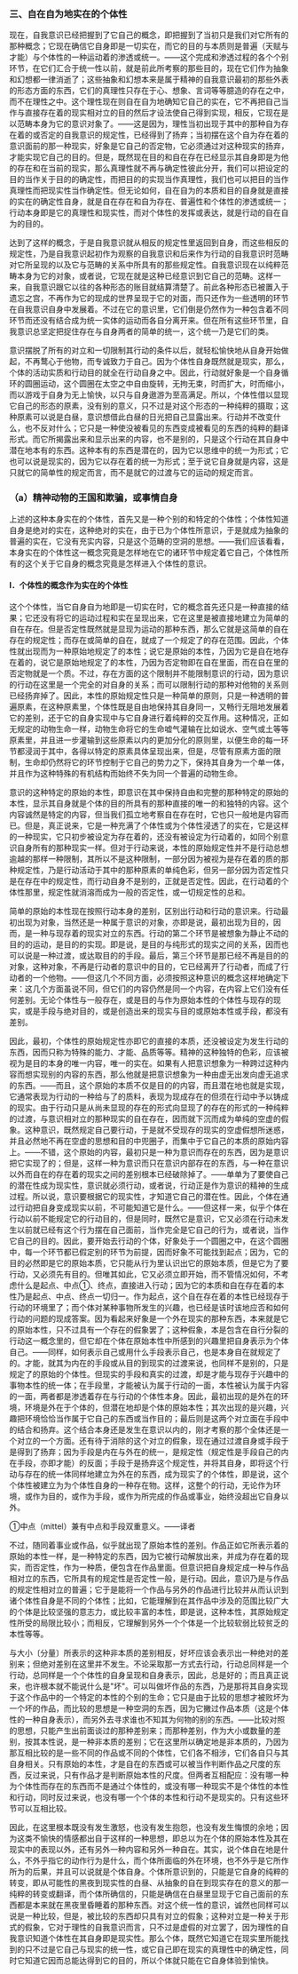 ### 三、自在自为地实在的个体性

现在，自我意识已经把握到了它自己的概念，即把握到了当初只是我们对它所有的那种概念；它现在确信它自身即是一切实在，而它的目的与本质则是普遍（天赋与才能）与个体性的一种运动着的渗透或统一。——这个完成和渗透过程的各个个别环节，在它们汇合于统一性以前，就是前此所考察的那些目的，现在它们作为抽象和幻想都一律消逝了；这些抽象和幻想本来是属于精神的自我意识最初的那些外表的形态方面的东西，它们的真理性只存在于心、想象、言词等等臆造的存在之中，而不在理性之中。这个理性现在则自在自为地确知它自己的实在，它不再把自己当作与直接存在着的现实相对立的目的然后才设法使自己得到实现，相反，它现在是以范畴本身为它的意识对象了。——这是因为，理性当初出现于其中的那种自为存在着的或否定的自我意识的规定性，已经得到了扬弃；当初摆在这个自为存在着的意识面前的那一种现实，好象是它自己的否定物，它必须通过对这种现实的扬弃，才能实现它自己的目的。但是，既然现在目的和自在存在已经显示其自身即是为他的存在和在当前的现实，那么真理性就不再与确定性彼此分开，我们可以把设定的目的当作关于目的的确定性，而把目的的实现当作真理性，我们也可以把目的当作真理性而把现实性当作确定性。但无论如何，自在自为的本质和目的自身就是直接的实在的确定性自身，就是自在存在和自为存在、普遍性和个体性的渗透或统一；行动本身即是它的真理性和现实性，而对个体性的发挥或表达，就是行动的自在自为的目的。 

达到了这样的概念，于是自我意识就从相反的规定性里返回到自身，而这些相反的规定性，乃是自我意识起初作为观察的自我意识和后来作为行动的自我意识时范畴对它所呈现的以及它与范畴的关系中所具有的那些规定性。自我意识现在以纯粹范畴本身为它的对象，或者说，它现在就是这种已经意识到它自己的范畴。这样一来，自我意识跟它以往的各种形态的账目就结算清楚了。前此各种形态已被置入于遗忘之宫，不再作为它的现成的世界呈现于它的对面，而只还作为一些透明的环节在自我意识自身中发展着。不过在它的意识里，它们倒是仍然作为一种包含着不同环节而还没有结合成为统一实体的运动而各自分离开来。但在所有这些环节里，自我意识总坚定把捉住存在与自身两者的简单的统一，这个统一乃是它们的类。

意识摆脱了所有的对立和一切限制其行动的条件以后，就轻松愉快地从自身开始做起，不再鹜心于他物，而专诚致力于自己。因为个体性自身既然就是现实，那么，个体的活动实质和行动目的就全在行动自身之中。因此，行动就好象是一个自身循环的圆圈运动，这个圆圈在太空之中自由旋转，无拘无束，时而扩大，时而缩小，而以游戏于自身为无上愉快，以只与自身遨游为至高满足。所以，个体性借以显现它自己的形态的原素，没有别的意义，只不过是对这个形态的一种纯粹的摄取；这种原素可以说是白昼，意识想借此白昼的日光把自己显露出来。行动并不改变什么，也不反对什么；它只是一种使没被看见的东西变成被看见的东西的纯粹的翻译形式。而它所揭露出来和显示出来的内容，也不是别的，只是这个行动在其自身中潜在地本有的东西。这种本有的东西是潜在的，因为它以思维中的统一为形式；它也可以说是现实的，因为它以存在着的统一为形式；至于说它自身就是内容，这是只就它的简单性的规定而言，而不是就它的过渡与它的运动的规定而言。

### （a）精神动物的王国和欺骗，或事情自身

上述的这种本身实在的个体性，首先又是一种个别的和特定的个体性；个体性知道自身是绝对的实在，这种绝对的实在，由于已为个体性所意识，于是就成为抽象的普遍的实在，它没有充实内容，只是这个范畴的空洞的思想。——我们应该看看，本身实在的个体性这一概念究竟是怎样地在它的诸环节中规定着它自己，个体性所有的这个关于它自身的概念究竟是怎样进入个体性的意识。

#### Ⅰ．个体性的概念作为实在的个体性

这个个体性，当它自身自为地即是一切实在时，它的概念首先还只是一种直接的结果；它还没有将它的运动过程和实在呈现出来，它在这里是被直接地建立为简单的自在存在。但是否定性既然就是显现为运动的那种东西，那么它就是这简单的自在存在的规定性；而存在或简单的自在，就成了一个规定了的存在范围。因此，个体性就出现而为一种原始地规定了的本性；说它是原始的本性，乃因为它是自在地存在着的，说它是原始地规定了的本性，乃因为否定物即在自在里面，而在自在里的否定物就是一个质。不过，存在方面的这个限制并不能限制意识的行动，因为意识的行动在这里是一个完全的对自身的关系；而可以限制行动的那种对他物的关系则已经扬弃掉了。因此，本性的原始规定性只是一种简单的原则，只是一种透明的普遍原素，在这种原素里，个体性既是自由地保持其自身同一，又畅行无阻地发展着它的差别，还于它的自身实现中与它自身进行着纯粹的交互作用。这种情况，正如无规定的动物生命一样，动物生命将它的生命嘘气灌输在比如说水、空气或土等等原素里，并且进一步灌输到这些原素以内的更加分化的原则里，以便生命的每一环节都浸润于其中，各得以特定的原素具体呈现出来，但是，尽管有原素方面的限制，生命却仍然将它的环节控制于它自己的势力之下，保持其自身为一个单一体，并且作为这种特殊的有机结构而始终不失为同一个普遍的动物生命。

意识的这种特定的原始的本性，即意识在其中保持自由和完整的那种特定的原始的本性，显示其自身就是个体的目的所具有的那种直接的唯一的和独特的内容。这个内容诚然是特定的内容，但当我们孤立地考察自在存在时，它也只一般地是内容而已。但是，真正说来，它是一种充满了个体性或为个体性浸透了的实在，它是这样的一种现实，它只初步被设定为存在着的，还没有被设定为行动着的，如同个别意识自身所有的那种现实一样。但对于行动来说，本性的原始规定性并不是行动总想逾越的那样一种限制，其所以不是这种限制，一部分因为被视为是存在着的质的那种规定性，乃是行动活动于其中的那种原素的单纯色彩，但另一部分因为否定性只是在存在中的规定性，而行动自身不是别的，正就是否定性。因此，在行动着的个体性那里，规定性就消溶而成为一般的否定性，或一切规定性的总和。

简单的原始的本性现在按照行动本身的差别，区别出行动和行动的意识来。行动最初出现为对象，当然还是一种属于意识的对象，亦即是说，最初出现为目的，因而，是一种与现存着的现实对立的东西。行动的第二个环节是被想象为静止不动的目的的运动，是目的的实现。即是说，是目的与纯形式的现实之间的关系，因而也可以说是一种过渡，或达取目的的手段。最后，第三个环节是那已经不再是目的的对象，这种对象，不再是行动者的意识中的目的，它已经离开了行动者，而成了行动者的一个他物。——但这几个不同方面，必须按照这种意识的概念这样地确定下来：这几个方面虽说不同，但它们的内容仍然是同一个内容，在内容上它们没有任何差别。无论个体性与一般存在，或是目的与作为原始本性的个体性与现存的现实，或是手段与绝对目的，或是创造出来的现实与目的或原始本性或手段，都没有差别。

因此，最初，个体性的原始规定性亦即它的直接的本质，还没被设定为发生行动的东西，因而只称为特殊的能力、才能、品质等等。精神的这种独特的色彩，应该被视为是目的本身的唯一内容，唯一的实在。如果有人把意识想象为一种跨过这种内容而想实现别的内容的东西，那么他就是把意识想象为一种由虚无出发向虚无追求的东西。——而且，这个原始的本质不仅是目的的内容，而且潜在地也就是实现，它通常表现为行动的一种给与了的质料，表现为现成存在的但须在行动中予以铸成的现实。由于行动只是从尚未显现的存在的形式向显现了的存在的形式的一种纯粹的过渡，与意识相对立的那种现实的自在存在，因而就下沉而成为单纯的空虚的假象。这种意识，既然规定自己要行动，于是就不受现存的现实的空虚假想所迷惑，并且必然地不再在空虚的思想和目的中兜圈子，而集中于它自己的本质的原始内容上。——不错，这个原始的内容，最初只是一种为意识而存在的东西，因为是意识把它实现了的；但是，这样一种为意识而只在意识内部存在的东西，与一种在意识以外而自在的存在着的现实之间的差别根本已经破除掉了。——单单为了要使自己的潜在性成为现实性，意识就必须行动，或者说，行动正是作为意识的精神的生成过程。所以说，意识要根据它的现实性，才知道它自己的潜在性。因此，个体在通过行动把自身变成现实以前，不可能知道它是什么。——但这样一来，似乎个体在行动以前不能规定它的行动目的，但是同时，既然它是意识，它又必须在行动未发生以前就已经有这个行为摆在自己面前，当作完全是它自己的行为，或者说，当作它自己的目的。因此，要开始去行动的个体，好象处于一个圆圈之中，在这个圆圈中，每一个环节都已假定别的环节为前提，因而好象不可能找到起点；因为，它的目的必然即是它的原始本质，它只能从行为里认识出它的原始本质，但是它为了要行动，又必须先有目的。但唯其如此，它又必须立即开始，而不管情况如何，不考虑什么是起点、中点①、终点，直接进入行动；因为它的本质和自在存在着的本性乃是起点、中点、终点一切归一。作为起点，这个自在存在着的本性已经现存于行动的环境里了；而个体对某种事物所发生的兴趣，也已经是该时该地应否和如何行动的问题的现成答案。因为看起来好象是一个外在现实的那种东西，本来就是它的原始本性，只不过具有一个存在的假象罢了；这种假象，本是包含在自行分裂的行动这一概念里的，但它却在个体在原始本性中所感到的兴趣里把自身表示为个体自己。——同样，如何表示自己或用什么手段表示自己，也是本身自在就规定了的。才能，就其为内在的手段或从目的到现实的过渡来说，也同样不是别的，只是规定了的原始的个体性。但现实的手段和真实的过渡，却是才能与现存于兴趣中的事物本性的统一体；在手段里，才能被认为属于行动的一面，本性被认为属于内容的一面，两者都是渗透着存在与行动的个体性本身。因此，最初出现的是外在的环境，环境是外在于个体的，但潜在地却是个体的原始本性；其次出现的是兴趣，兴趣把环境恰恰当作属于它自己的东西或当作目的；最后则是这两个对立面在手段中的结合和扬弃。这个结合本身还是发生在意识以内的，刚才考察的那个全体还是一个对立的一个方面。还有待于消除的这个对立的假象，现在通过过渡自身或手段于是得到了扬弃；因为手段是内在与外在的统一，是规定性（规定性是手段自己的内在手段，亦即才能）的反面；手段于是扬弃这个规定性，并将其自身，即将这个行动与存在的统一体同样地建立为外在的东西，成为现实了的个体性，即是说，这个个体性被建立为为个体性自身的一种存在物。这样，这整个的行动，无论作为环境，或作为目的，或作为手段，或作为所完成的作品或事业，始终没超出它自身以外。

①中点（mittel）兼有中点和手段双重意义。——译者

不过，随同着事业或作品，似乎就出现了原始本性的差别。作品正如它所表示着的原始的本性一样，是一种特定的东西，因为它被行动解放出来，并成为存在着的现实，而否定性，作为一种质，便包含在作品里面。但意识把自身规定成一种与作品相对立的东西，它所具有的规定性是否定性一般，是行动。因此，意识乃是与作品的规定性相对立的普遍；它于是能将一个作品与另外的作品进行比较并从而认识到诸个体性自身是不同的个体性；比如，它能理解到在其作品中涉及的范围比较广大的个体是比较坚强的意志力，或比较丰富的本性，即是说，这种本性，其原始规定性所受的局限比较小；而相反，它理解到另外一个个体是一个比较软弱比较贫乏的本性等等。

与大小〔分量〕所表示的这种非本质的差别相反，好坏应该会表示出一种绝对的差别来；但绝对差别在这里并不发生。不论采取那一方式去行动，行动总同样是一个行动，总同样是一个个体性的自身呈现和自身表示，因此，总是好的；而且真正说来，也许根本就不能说什么是"坏"。可以叫做坏作品的东西，乃是那将其自身实现于这个作品中的一个特定的本性的个别的生命；它只是由于比较的思想才被败坏为一个坏的作品，而比较的思想是一种空洞的东西，因为它撇过作品本质（这是个体性的一种自身表示），而另外去寻求谁也不知其为何物的别的东西。——比较对照的思想，只能产生出前面谈过的那种差别来；而那种差别，作为大小或数量的差别，按其本性说，是一种非本质的差别；它在这里所以确定地是非本质的，乃因为那互相比较的是一些不同的作品或不同的个体性，它们各不相涉，它们各自只与其自身相关。只有原始的本性，才是自在的东西或可以被当作判断作品之尺度的东西，反过来说，只有作品才是判断原始本性的尺度。但两者互相配应：没有哪一种为个体性而存在的东西而不是通过个体性的，或没有哪一种现实不是个体性的本性和行动，同时反过来说，也没有哪一个个体的本性和行动不是现实的。只有这些环节可以互相比较。

因此，在这里根本既没有发生激怒，也没有发生抱怨，也没有发生悔恨的余地；因为这类不愉快的情感都出自于这样的一种思想，即总以为在个体的原始本性及其在现实中的表现以外，还有另外一种内容和另外一种自在。其实，说个体自在地是什么，不外乎指它的动作行为是什么，而个体所面临的外在环境，也不外乎是它所作所为的后果，并且可以说就是个体自身。个体所意识到的，只能是它自身的纯粹的转变，即从可能性的黑夜到现实性的白昼、从抽象的自在到现实存在的意义的那一纯粹的转变或翻译，而个体所确信的，只能是确信在白昼里显现于它自己面前的东西都是本来就在黑夜里昏睡着的那种东西。对这个统一性的意识，诚然也同样可以说是一种比较，但是，被比较的东西却只具有对立的假象；这种对立是一种关于形式的假象，它对于理性的自我意识而言，只不过是虚假的对立罢了，因为理性的自我意识知道个体性在其自身即是现实性。那么个体，既然它知道它在现实里所能找到的只不过是它自己与现实的统一性，或它自己即在现实的真理性中的确定性，同时它知道它因而总能达得到它的目的，所以个体就只能在它自身体验到愉快。
